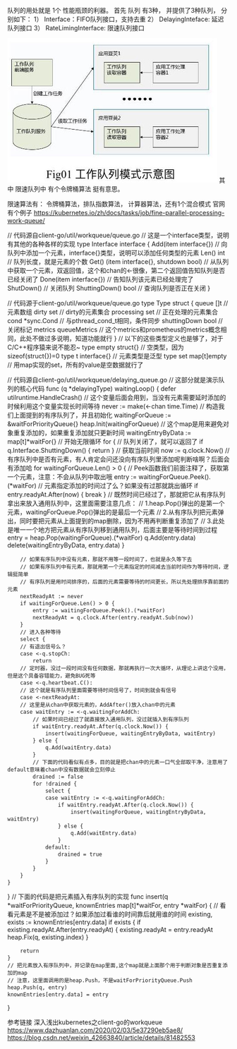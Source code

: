 队列的用处就是 1个 性能瓶颈的利器。
首先 队列 有3种， 并提供了3种队列， 分别如下：
1） Interface：FIFO队列接口，支持去重
2） DelayingInteface: 延迟队列接口
3） RateLimingInterface: 限速队列接口

![Image text](/k8s_working_queue.jpg)
其中 限速队列中 有个令牌桶算法 挺有意思。

限速算法有： 令牌桶算法，排队指数算法， 计算器算法，还有1个混合模式
 官网有个例子 https://kubernetes.io/zh/docs/tasks/job/fine-parallel-processing-work-queue/
 

// 代码源自client-go/util/workqueue/queue.go
// 这是一个interface类型，说明有其他的各种各样的实现
type Interface interface {
    Add(item interface{})                   // 向队列中添加一个元素，interface{}类型，说明可以添加任何类型的元素
    Len() int                               // 队列长度，就是元素的个数
    Get() (item interface{}, shutdown bool) // 从队列中获取一个元素，双返回值，这个和chan的<-很像，第二个返回值告知队列是否已经关闭了
    Done(item interface{})                  // 告知队列该元素已经处理完了
    ShutDown()                              // 关闭队列
    ShuttingDown() bool                     // 查询队列是否正在关闭
}


// 代码源于client-go/util/workqueue/queue.go
type Type struct {
    queue []t              // 元素数组
    dirty set              // dirty的元素集合
    processing set         // 正在处理的元素集合
    cond *sync.Cond        // 与pthread_cond_t相同，条件同步
    shuttingDown bool      // 关闭标记
    metrics queueMetrics   // 这个metrics和prometheus的metrics概念相同，此处不做过多说明，知道功能就行
}
// 以下的这些类型定义也是够了，对于C/C++程序猿来说不能忍~
type empty struct{}        // 空类型，因为sizeof(struct{})=0
type t interface{}         // 元素类型是泛型
type set map[t]empty       // 用map实现的set，所有的value是空数据就行了
 
 // 代码源自client-go/util/workqueue/delaying_queue.go
// 这部分就是演示队列的核心代码
func (q *delayingType) waitingLoop() {
    defer utilruntime.HandleCrash()
    // 这个变量后面会用到，当没有元素需要延时添加的时候利用这个变量实现长时间等待
    never := make(<-chan time.Time)
    // 构造我们上面提到的有序队列了，并且初始化
    waitingForQueue := &waitForPriorityQueue{}
    heap.Init(waitingForQueue)
    // 这个map是用来避免对象重复添加的，如果重复添加就只更新时间
    waitingEntryByData := map[t]*waitFor{}
    // 开始无限循环
    for {
        // 队列关闭了，就可以返回了
        if q.Interface.ShuttingDown() {
            return
        }
        // 获取当前时间
        now := q.clock.Now()
        // 有序队列中是否有元素，有人肯定会问还没向有序队列里添加呢判断啥啊？后面会有添加哈
        for waitingForQueue.Len() > 0 {
            // Peek函数我们前面注释了，获取第一个元素，注意：不会从队列中取出哦
            entry := waitingForQueue.Peek().(*waitFor)
            // 元素指定添加的时间过了么？如果没有过那就跳出循环
            if entry.readyAt.After(now) {
                break
            }
            // 既然时间已经过了，那就把它从有序队列拿出来放入通用队列中，这里面需要注意几点：
            // 1.heap.Pop()弹出的是第一个元素，waitingForQueue.Pop()弹出的是最后一个元素
            // 2.从有序队列把元素弹出，同时要把元素从上面提到的map删除，因为不用再判断重复添加了
            // 3.此处是唯一一个地方把元素从有序队列移到通用队列，后面主要是等待时间到过程
            entry = heap.Pop(waitingForQueue).(*waitFor)
            q.Add(entry.data)
            delete(waitingEntryByData, entry.data)
        }
 
        // 如果有序队列中没有元素，那就不用等一段时间了，也就是永久等下去
        // 如果有序队列中有元素，那就用第一个元素指定的时间减去当前时间作为等待时间，逻辑挺简单
        // 有序队列是用时间排序的，后面的元素需要等待的时间更长，所以先处理排序靠前面的元素
        nextReadyAt := never
        if waitingForQueue.Len() > 0 {
            entry := waitingForQueue.Peek().(*waitFor)
            nextReadyAt = q.clock.After(entry.readyAt.Sub(now))
        }
        // 进入各种等待
        select {
        // 有退出信号么？
        case <-q.stopCh:
            return
        // 定时器，没过一段时间没有任何数据，那就再执行一次大循环，从理论上讲这个没用，但是这个具备容错能力，避免BUG死等
        case <-q.heartbeat.C():
        // 这个就是有序队列里面需要等待时间信号了，时间到就会有信号
        case <-nextReadyAt:
        // 这里是从chan中获取元素的，AddAfter()放入chan中的元素
        case waitEntry := <-q.waitingForAddCh:
            // 如果时间已经过了就直接放入通用队列，没过就插入到有序队列
            if waitEntry.readyAt.After(q.clock.Now()) {
                insert(waitingForQueue, waitingEntryByData, waitEntry)
            } else {
                q.Add(waitEntry.data)
            }
            // 下面的代码看似有点多，目的就是把chan中的元素一口气全部取干净，注意用了default意味着chan中没有数据就会立刻停止
            drained := false
            for !drained {
                select {
                case waitEntry := <-q.waitingForAddCh:
                    if waitEntry.readyAt.After(q.clock.Now()) {
                        insert(waitingForQueue, waitingEntryByData, waitEntry)
                    } else {
                        q.Add(waitEntry.data)
                    }
                default:
                    drained = true
                }
            }
        }
    }
}
// 下面的代码是把元素插入有序队列的实现
func insert(q *waitForPriorityQueue, knownEntries map[t]*waitFor, entry *waitFor) {
    // 看看元素是不是被添加过？如果添加过看谁的时间靠后就用谁的时间
    existing, exists := knownEntries[entry.data]
    if exists {
        if existing.readyAt.After(entry.readyAt) {
            existing.readyAt = entry.readyAt
            heap.Fix(q, existing.index)
        }
 
        return
    }
    // 把元素放入有序队列中，并记录在map里面,这个map就是上面那个用于判断对象是否重复添加的map
    // 注意，这里面调用的是heap.Push，不是waitForPriorityQueue.Push
    heap.Push(q, entry)
    knownEntries[entry.data] = entry
}
 
 参考链接 
 深入浅出kubernetes之client-go的workqueue
 https://www.dazhuanlan.com/2020/02/03/5e37290eb5ae8/
 https://blog.csdn.net/weixin_42663840/article/details/81482553
 
